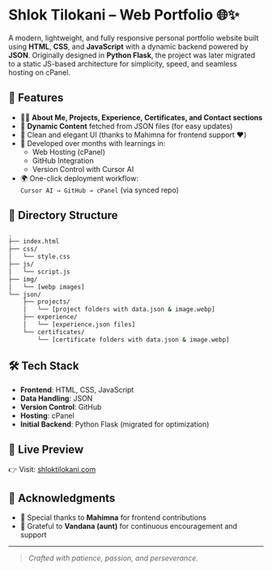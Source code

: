 # Shlok Tilokani – Web Portfolio 🌐✨

A modern, lightweight, and fully responsive personal portfolio website built using **HTML**, **CSS**, and **JavaScript** with a dynamic backend powered by **JSON**. Originally designed in **Python Flask**, the project was later migrated to a static JS-based architecture for simplicity, speed, and seamless hosting on cPanel.

## 🚀 Features

- 👨‍💼 **About Me, Projects, Experience, Certificates, and Contact sections**
- 🔄 **Dynamic Content** fetched from JSON files (for easy updates)
- 🎨 Clean and elegant UI (thanks to Mahimna for frontend support ❤️)
- 🧠 Developed over months with learnings in:
  - Web Hosting (cPanel)
  - GitHub Integration
  - Version Control with Cursor AI
- 🌍 One-click deployment workflow:  
  `Cursor AI → GitHub → cPanel` (via synced repo)

## 📂 Directory Structure

```bash
.
├── index.html
├── css/
│   └── style.css
├── js/
│   └── script.js
├── img/
│   └── [webp images]
└── json/
    ├── projects/
    │   └── [project folders with data.json & image.webp]
    ├── experience/
    │   └── [experience.json files]
    └── certificates/
        └── [certificate folders with data.json & image.webp]
```

## 🛠 Tech Stack

- **Frontend**: HTML, CSS, JavaScript  
- **Data Handling**: JSON  
- **Version Control**: GitHub  
- **Hosting**: cPanel  
- **Initial Backend**: Python Flask (migrated for optimization)

## 🔗 Live Preview

👉 Visit: [shloktilokani.com](https://shloktilokani.com)

## 🙏 Acknowledgments

- 🙌 Special thanks to **Mahimna** for frontend contributions  
- 💐 Grateful to **Vandana (aunt)** for continuous encouragement and support

---

> *Crafted with patience, passion, and perseverance.*
